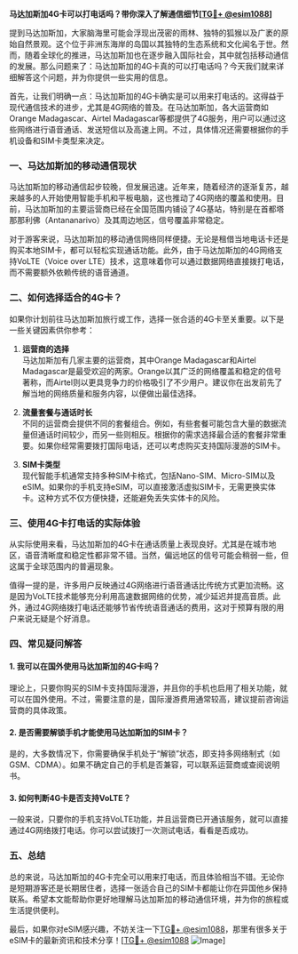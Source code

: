 **马达加斯加4G卡可以打电话吗？带你深入了解通信细节[[TG💪+ @esim1088](https://t.me/s/esim1088)]**

提到马达加斯加，大家脑海里可能会浮现出茂密的雨林、独特的狐猴以及广袤的原始自然景观。这个位于非洲东海岸的岛国以其独特的生态系统和文化闻名于世。然而，随着全球化的推进，马达加斯加也在逐步融入国际社会，其中就包括移动通信的发展。那么问题来了：马达加斯加的4G卡真的可以打电话吗？今天我们就来详细解答这个问题，并为你提供一些实用的信息。

首先，让我们明确一点：马达加斯加的4G卡确实是可以用来打电话的。这得益于现代通信技术的进步，尤其是4G网络的普及。在马达加斯加，各大运营商如Orange Madagascar、Airtel Madagascar等都提供了4G服务，用户可以通过这些网络进行语音通话、发送短信以及高速上网。不过，具体情况还需要根据你的手机设备和SIM卡类型来决定。

### 一、马达加斯加的移动通信现状

马达加斯加的移动通信起步较晚，但发展迅速。近年来，随着经济的逐渐复苏，越来越多的人开始使用智能手机和平板电脑，这也推动了4G网络的覆盖和使用。目前，马达加斯加的主要运营商已经在全国范围内铺设了4G基站，特别是在首都塔那那利佛（Antananarivo）及其周边地区，信号覆盖非常稳定。

对于游客来说，马达加斯加的移动通信网络同样便捷。无论是租借当地电话卡还是购买本地SIM卡，都可以轻松实现通话功能。此外，由于马达加斯加的4G网络支持VoLTE（Voice over LTE）技术，这意味着你可以通过数据网络直接拨打电话，而不需要额外依赖传统的语音通道。

### 二、如何选择适合的4G卡？

如果你计划前往马达加斯加旅行或工作，选择一张合适的4G卡至关重要。以下是一些关键因素供你参考：

1. **运营商的选择**  
   马达加斯加有几家主要的运营商，其中Orange Madagascar和Airtel Madagascar是最受欢迎的两家。Orange以其广泛的网络覆盖和稳定的信号著称，而Airtel则以更具竞争力的价格吸引了不少用户。建议你在出发前先了解当地的网络质量和服务内容，以便做出最佳选择。

2. **流量套餐与通话时长**  
   不同的运营商会提供不同的套餐组合。例如，有些套餐可能包含大量的数据流量但通话时间较少，而另一些则相反。根据你的需求选择最合适的套餐非常重要。如果你经常需要拨打国际电话，还可以考虑购买支持国际漫游的SIM卡。

3. **SIM卡类型**  
   现代智能手机通常支持多种SIM卡格式，包括Nano-SIM、Micro-SIM以及eSIM。如果你的手机支持eSIM，可以直接激活虚拟SIM卡，无需更换实体卡。这种方式不仅方便快捷，还能避免丢失实体卡的风险。

### 三、使用4G卡打电话的实际体验

从实际使用来看，马达加斯加的4G卡在通话质量上表现良好。尤其是在城市地区，语音清晰度和稳定性都非常不错。当然，偏远地区的信号可能会稍弱一些，但这属于全球范围内的普遍现象。

值得一提的是，许多用户反映通过4G网络进行语音通话比传统方式更加流畅。这是因为VoLTE技术能够充分利用高速数据网络的优势，减少延迟并提高音质。此外，通过4G网络拨打电话还能够节省传统语音通话的费用，这对于预算有限的用户来说无疑是个好消息。

### 四、常见疑问解答

#### 1. 我可以在国外使用马达加斯加的4G卡吗？
理论上，只要你购买的SIM卡支持国际漫游，并且你的手机也启用了相关功能，就可以在国外使用。不过，需要注意的是，国际漫游费用通常较高，建议提前咨询运营商的具体政策。

#### 2. 是否需要解锁手机才能使用马达加斯加的SIM卡？
是的，大多数情况下，你需要确保手机处于“解锁”状态，即支持多网络制式（如GSM、CDMA）。如果不确定自己的手机是否兼容，可以联系运营商或查阅说明书。

#### 3. 如何判断4G卡是否支持VoLTE？
一般来说，只要你的手机支持VoLTE功能，并且运营商已开通该服务，就可以直接通过4G网络拨打电话。你可以尝试拨打一次测试电话，看看是否成功。

### 五、总结

总的来说，马达加斯加的4G卡完全可以用来打电话，而且体验相当不错。无论你是短期游客还是长期居住者，选择一张适合自己的SIM卡都能让你在异国他乡保持联系。希望本文能帮助你更好地理解马达加斯加的移动通信环境，并为你的旅程或生活提供便利。

最后，如果你对eSIM感兴趣，不妨关注一下[TG💪+ @esim1088](https://t.me/s/esim1088)，那里有很多关于eSIM卡的最新资讯和技术分享！[[TG💪+ @esim1088](https://t.me/s/esim1088) ![Image](https://i.postimg.cc/4NQfJmqS/Snipaste-2025-05-13-00-14-12.png)]